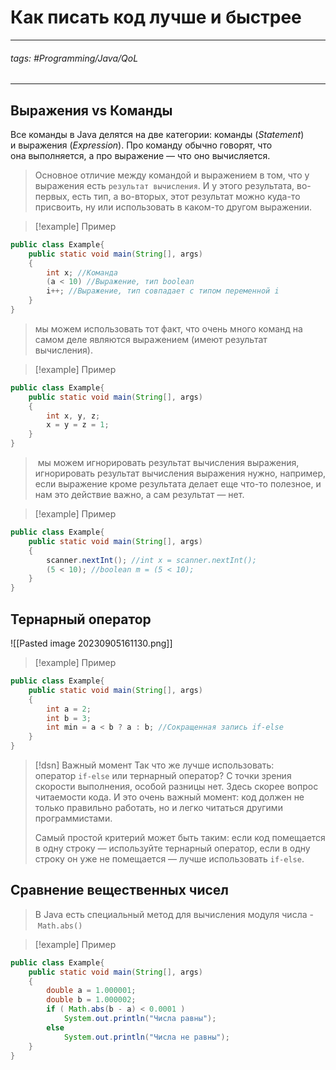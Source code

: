 # Как писать код лучше и быстрее
***
###### tags: #Programming/Java/QoL  
***
## Выражения vs Команды
Все команды в Java делятся на две категории: команды (_Statement_) и выражения (_Expression_). Про команду обычно говорят, что она выполняется, а про выражение — что оно вычисляется.
> Основное отличие между командой и выражением в том, что у выражения есть `результат вычисления`. И у этого результата, во-первых, есть тип, а во-вторых, этот результат можно куда-то присвоить, ну или использовать в каком-то другом выражении.

>[!example] Пример
```java
public class Example{
	public static void main(String[], args)
	{
		int x; //Команда
		(a < 10) //Выражение, тип boolean
		i++; //Выражение, тип совпадает с типом переменной i
	}
}
```
> мы можем использовать тот факт, что очень много команд на самом деле являются выражением (имеют результат вычисления).

>[!example] Пример
```java
public class Example{
	public static void main(String[], args)
	{
		int x, y, z; 
		x = y = z = 1;
	}
}
```
>  мы можем игнорировать результат вычисления выражения, игнорировать результат вычисления выражения нужно, например, если выражение кроме результата делает еще что-то полезное, и нам это действие важно, а сам результат — нет.

>[!example] Пример
```java
public class Example{
	public static void main(String[], args)
	{
		scanner.nextInt(); //int x = scanner.nextInt();
		(5 < 10); //boolean m = (5 < 10);
	}
}
```
## Тернарный оператор
![[Pasted image 20230905161130.png]]
>[!example] Пример
```java
public class Example{
	public static void main(String[], args)
	{
		int a = 2; 
		int b = 3; 
		int min = a < b ? a : b; //Сокращенная запись if-else
	}
}
```

>[!dsn] Важный момент
>Так что же лучше использовать: оператор `if-else` или тернарный оператор? С точки зрения скорости выполнения, особой разницы нет. Здесь скорее вопрос читаемости кода. И это очень важный момент: код должен не только правильно работать, но и легко читаться другими программистами.
>
>Самый простой критерий может быть таким: если код помещается в одну строку — используйте тернарный оператор, если в одну строку он уже не помещается — лучше использовать `if-else`.
## Сравнение вещественных чисел
> В Java есть специальный метод для вычисления модуля числа - `Math.abs()`

>[!example] Пример
```java
public class Example{
	public static void main(String[], args)
	{
		double a = 1.000001;
		double b = 1.000002;
		if ( Math.abs(b - a) < 0.0001 ) 
			System.out.println("Числа равны"); 
		else 
			System.out.println("Числа не равны");
	}
}
```

